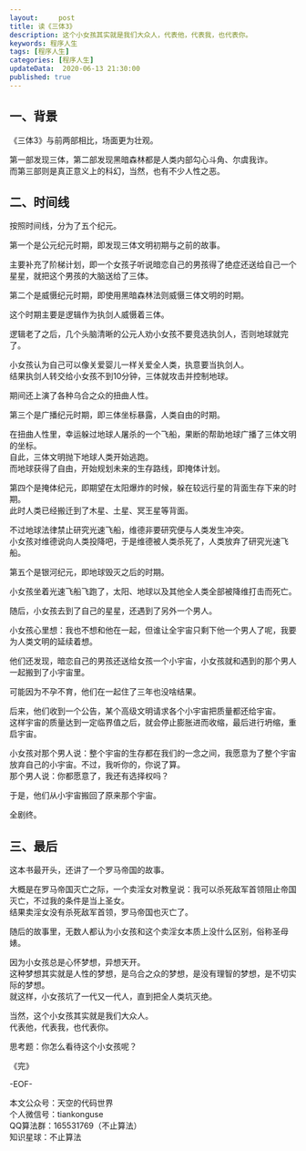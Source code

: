 ```yaml
---   
layout:     post  
title: 读《三体3》
description: 这个小女孩其实就是我们大众人，代表他，代表我，也代表你。    
keywords: 程序人生  
tags: [程序人生]    
categories: [程序人生]  
updateData:  2020-06-13 21:30:00  
published: true  
---  
```



## 一、背景  


《三体3》与前两部相比，场面更为壮观。  


第一部发现三体，第二部发现黑暗森林都是人类内部勾心斗角、尔虞我诈。  
而第三部则是真正意义上的科幻，当然，也有不少人性之恶。  


## 二、时间线  


按照时间线，分为了五个纪元。  


第一个是公元纪元时期，即发现三体文明初期与之前的故事。 


主要补充了阶梯计划，即一个女孩子听说暗恋自己的男孩得了绝症还送给自己一个星星，就把这个男孩的大脑送给了三体。  



第二个是威慑纪元时期，即使用黑暗森林法则威慑三体文明的时期。  


这个时期主要是逻辑作为执剑人威慑着三体。  


逻辑老了之后，几个头脑清晰的公元人劝小女孩不要竞选执剑人，否则地球就完了。  


小女孩认为自己可以像关爱婴儿一样关爱全人类，执意要当执剑人。  
结果执剑人转交给小女孩不到10分钟，三体就攻击并控制地球。  


期间还上演了各种乌合之众的扭曲人性。  



第三个是广播纪元时期，即三体坐标暴露，人类自由的时期。  


在扭曲人性里，幸运躲过地球人屠杀的一个飞船，果断的帮助地球广播了三体文明的坐标。  
自此，三体文明抛下地球人类开始逃跑。  
而地球获得了自由，开始规划未来的生存路线，即掩体计划。  


第四个是掩体纪元，即期望在太阳爆炸的时候，躲在较远行星的背面生存下来的时期。  
此时人类已经搬迁到了木星、土星、冥王星等背面。  


不过地球法律禁止研究光速飞船，维德非要研究便与人类发生冲突。  
小女孩对维德说向人类投降吧，于是维德被人类杀死了，人类放弃了研究光速飞船。  



第五个是银河纪元，即地球毁灭之后的时期。  


小女孩坐着光速飞船飞跑了，太阳、地球以及其他全人类全部被降维打击而死亡。  


随后，小女孩去到了自己的星星，还遇到了另外一个男人。  


小女孩心里想：我也不想和他在一起，但谁让全宇宙只剩下他一个男人了呢，我要为人类文明的延续着想。  


他们还发现，暗恋自己的男孩还送给女孩一个小宇宙，小女孩就和遇到的那个男人一起搬到了小宇宙里。  


可能因为不孕不育，他们在一起住了三年也没啥结果。  


后来，他们收到一个公告，某个高级文明请求各个小宇宙把质量都还给宇宙。  
这样宇宙的质量达到一定临界值之后，就会停止膨胀进而收缩，最后进行坍缩，重启宇宙。  


小女孩对那个男人说：整个宇宙的生存都在我们的一念之间，我愿意为了整个宇宙放弃自己的小宇宙。不过，我听你的，你说了算。  
那个男人说：你都愿意了，我还有选择权吗？  


于是，他们从小宇宙搬回了原来那个宇宙。  


全剧终。  


## 三、最后  


这本书最开头，还讲了一个罗马帝国的故事。  


大概是在罗马帝国灭亡之际，一个卖淫女对教皇说：我可以杀死敌军首领阻止帝国灭亡，不过我的条件是当上圣女。  
结果卖淫女没有杀死敌军首领，罗马帝国也灭亡了。  


随后的故事里，无数人都认为小女孩和这个卖淫女本质上没什么区别，俗称圣母婊。  


因为小女孩总是心怀梦想，异想天开。  
这种梦想其实就是人性的梦想，是乌合之众的梦想，是没有理智的梦想，是不切实际的梦想。  
就这样，小女孩坑了一代又一代人，直到把全人类坑灭绝。  


当然，这个小女孩其实就是我们大众人。  
代表他，代表我，也代表你。  


思考题：你怎么看待这个小女孩呢？  


《完》  


-EOF-  



本文公众号：天空的代码世界  
个人微信号：tiankonguse  
QQ算法群：165531769（不止算法）  
知识星球：不止算法  

